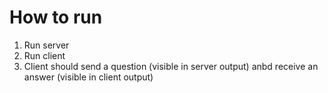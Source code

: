 # How to run

1) Run server
2) Run client
3) Client should send a question (visible in server output) anbd receive an answer (visible in client output)